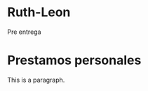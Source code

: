 # Ruth-Leon
Pre entrega

<!DOCTYPE html>
<html>
<head>
<title>Page Title</title>
</head>
<body>

<h1>Prestamos personales</h1>
<p id="puto">This is a paragraph.</p>


<script>
    document.getElementById("puto").innerHTML = "Bienvenido usuario";
    console.log("Simulador")
</script>
<script src="pruebitaa.js"></script>
</body>
</html>
